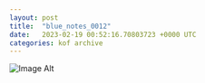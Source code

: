 ```yaml
---
layout:	post
title:	"blue_notes_0012"
date:	2023-02-19 00:52:16.70803723 +0000 UTC
categories:	kof archive
---
```


![Image Alt](https://k0f.github.io/assets/blue_notes_0012.png)
